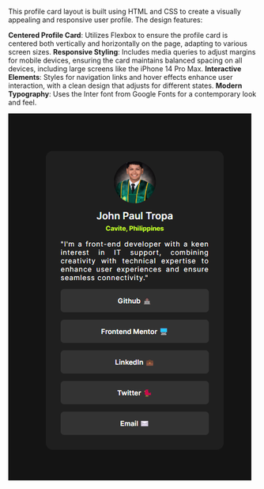 This profile card layout is built using HTML and CSS to create a visually appealing and responsive user profile. The design features:

**Centered Profile Card**: Utilizes Flexbox to ensure the profile card is centered both vertically and horizontally on the page, adapting to various screen sizes.
**Responsive Styling**: Includes media queries to adjust margins for mobile devices, ensuring the card maintains balanced spacing on all devices, including large screens like the iPhone 14 Pro Max.
**Interactive Elements**: Styles for navigation links and hover effects enhance user interaction, with a clean design that adjusts for different states.
**Modern Typography**: Uses the Inter font from Google Fonts for a contemporary look and feel.

![Alt text](\assets\images\Screenshot.png "Screenshot")
